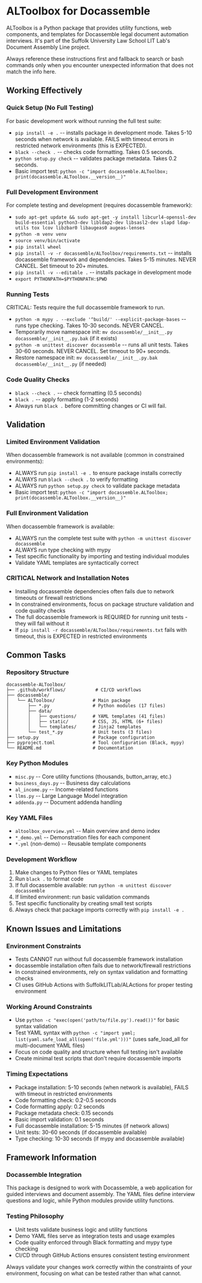 # ALToolbox for Docassemble

ALToolbox is a Python package that provides utility functions, web components, and templates for Docassemble legal document automation interviews. It's part of the Suffolk University Law School LIT Lab's Document Assembly Line project.

Always reference these instructions first and fallback to search or bash commands only when you encounter unexpected information that does not match the info here.

## Working Effectively

### Quick Setup (No Full Testing)
For basic development work without running the full test suite:
- `pip install -e .` -- installs package in development mode. Takes 5-10 seconds when network is available. FAILS with timeout errors in restricted network environments (this is EXPECTED).
- `black --check .` -- checks code formatting. Takes 0.5 seconds.
- `python setup.py check` -- validates package metadata. Takes 0.2 seconds.
- Basic import test: `python -c "import docassemble.ALToolbox; print(docassemble.ALToolbox.__version__)"`

### Full Development Environment
For complete testing and development (requires docassemble framework):
- `sudo apt-get update && sudo apt-get -y install libcurl4-openssl-dev build-essential python3-dev libldap2-dev libsasl2-dev slapd ldap-utils tox lcov libzbar0 libaugeas0 augeas-lenses`
- `python -m venv venv`
- `source venv/bin/activate`
- `pip install wheel`
- `pip install -v -r docassemble/ALToolbox/requirements.txt` -- installs docassemble framework and dependencies. Takes 5-15 minutes. NEVER CANCEL. Set timeout to 20+ minutes.
- `pip install -v --editable .` -- installs package in development mode
- `export PYTHONPATH=$PYTHONPATH:$PWD`

### Running Tests
CRITICAL: Tests require the full docassemble framework to run.
- `python -m mypy . --exclude '^build/' --explicit-package-bases` -- runs type checking. Takes 10-30 seconds. NEVER CANCEL.
- Temporarily move namespace init: `mv docassemble/__init__.py docassemble/__init__.py.bak` (if it exists)
- `python -m unittest discover docassemble` -- runs all unit tests. Takes 30-60 seconds. NEVER CANCEL. Set timeout to 90+ seconds.
- Restore namespace init: `mv docassemble/__init__.py.bak docassemble/__init__.py` (if needed)

### Code Quality Checks
- `black --check .` -- check formatting (0.5 seconds)
- `black .` -- apply formatting (1-2 seconds)
- Always run `black .` before committing changes or CI will fail.

## Validation

### Limited Environment Validation
When docassemble framework is not available (common in constrained environments):
- ALWAYS run `pip install -e .` to ensure package installs correctly
- ALWAYS run `black --check .` to verify formatting
- ALWAYS run `python setup.py check` to validate package metadata
- Basic import test: `python -c "import docassemble.ALToolbox; print(docassemble.ALToolbox.__version__)"`

### Full Environment Validation
When docassemble framework is available:
- ALWAYS run the complete test suite with `python -m unittest discover docassemble`
- ALWAYS run type checking with mypy
- Test specific functionality by importing and testing individual modules
- Validate YAML templates are syntactically correct

### CRITICAL Network and Installation Notes
- Installing docassemble dependencies often fails due to network timeouts or firewall restrictions
- In constrained environments, focus on package structure validation and code quality checks
- The full docassemble framework is REQUIRED for running unit tests - they will fail without it
- If `pip install -r docassemble/ALToolbox/requirements.txt` fails with timeout, this is EXPECTED in restricted environments

## Common Tasks

### Repository Structure
```
docassemble-ALToolbox/
├── .github/workflows/           # CI/CD workflows
├── docassemble/
│   └── ALToolbox/              # Main package
│       ├── *.py                # Python modules (17 files)
│       ├── data/
│       │   ├── questions/      # YAML templates (41 files)
│       │   ├── static/         # CSS, JS, HTML (6+ files)
│       │   └── templates/      # Jinja2 templates
│       └── test_*.py           # Unit tests (3 files)
├── setup.py                    # Package configuration
├── pyproject.toml              # Tool configuration (Black, mypy)
└── README.md                   # Documentation
```

### Key Python Modules
- `misc.py` -- Core utility functions (thousands, button_array, etc.)
- `business_days.py` -- Business day calculations
- `al_income.py` -- Income-related functions
- `llms.py` -- Large Language Model integration
- `addenda.py` -- Document addenda handling

### Key YAML Files
- `altoolbox_overview.yml` -- Main overview and demo index
- `*_demo.yml` -- Demonstration files for each component
- `*.yml` (non-demo) -- Reusable template components

### Development Workflow
1. Make changes to Python files or YAML templates
2. Run `black .` to format code
3. If full docassemble available: run `python -m unittest discover docassemble`
4. If limited environment: run basic validation commands
5. Test specific functionality by creating small test scripts
6. Always check that package imports correctly with `pip install -e .`

## Known Issues and Limitations

### Environment Constraints
- Tests CANNOT run without full docassemble framework installation
- docassemble installation often fails due to network/firewall restrictions
- In constrained environments, rely on syntax validation and formatting checks
- CI uses GitHub Actions with SuffolkLITLab/ALActions for proper testing environment

### Working Around Constraints
- Use `python -c "exec(open('path/to/file.py').read())"` for basic syntax validation
- Test YAML syntax with `python -c "import yaml; list(yaml.safe_load_all(open('file.yml')))"` (uses safe_load_all for multi-document YAML files)
- Focus on code quality and structure when full testing isn't available
- Create minimal test scripts that don't require docassemble imports

### Timing Expectations
- Package installation: 5-10 seconds (when network is available), FAILS with timeout in restricted environments
- Code formatting check: 0.2-0.5 seconds  
- Code formatting apply: 0.2 seconds
- Package metadata check: 0.15 seconds
- Basic import validation: 0.1 seconds
- Full docassemble installation: 5-15 minutes (if network allows)
- Unit tests: 30-60 seconds (if docassemble available)
- Type checking: 10-30 seconds (if mypy and docassemble available)

## Framework Information

### Docassemble Integration
This package is designed to work with Docassemble, a web application for guided interviews and document assembly. The YAML files define interview questions and logic, while Python modules provide utility functions.

### Testing Philosophy  
- Unit tests validate business logic and utility functions
- Demo YAML files serve as integration tests and usage examples
- Code quality enforced through Black formatting and mypy type checking
- CI/CD through GitHub Actions ensures consistent testing environment

Always validate your changes work correctly within the constraints of your environment, focusing on what can be tested rather than what cannot.